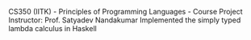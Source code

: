 CS350 (IITK) - Principles of Programming Languages - Course Project
Instructor: Prof. Satyadev Nandakumar
Implemented the simply typed lambda calculus in Haskell
